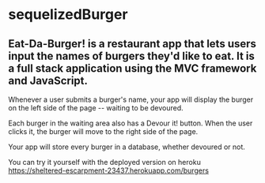# sequelizedBurger

## Eat-Da-Burger! is a restaurant app that lets users input the names of burgers they'd like to eat. It is a full stack application using the MVC framework and JavaScript.

Whenever a user submits a burger's name, your app will display the burger on the left side of the page -- waiting to be devoured.

Each burger in the waiting area also has a Devour it! button. When the user clicks it, the burger will move to the right side of the page.

Your app will store every burger in a database, whether devoured or not.

You can try it yourself with the deployed version on heroku https://sheltered-escarpment-23437.herokuapp.com/burgers 
